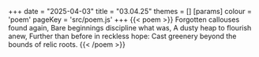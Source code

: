 +++
date = "2025-04-03"
title = "03.04.25"
themes = []
[params]
  colour = 'poem'
  pageKey = 'src/poem.js'
+++
{{< poem >}}
Forgotten callouses found again,
Bare beginnings discipline what was,
A dusty heap to flourish anew,
Further than before in reckless hope:
Cast greenery beyond the bounds of relic roots.
{{< /poem >}}
